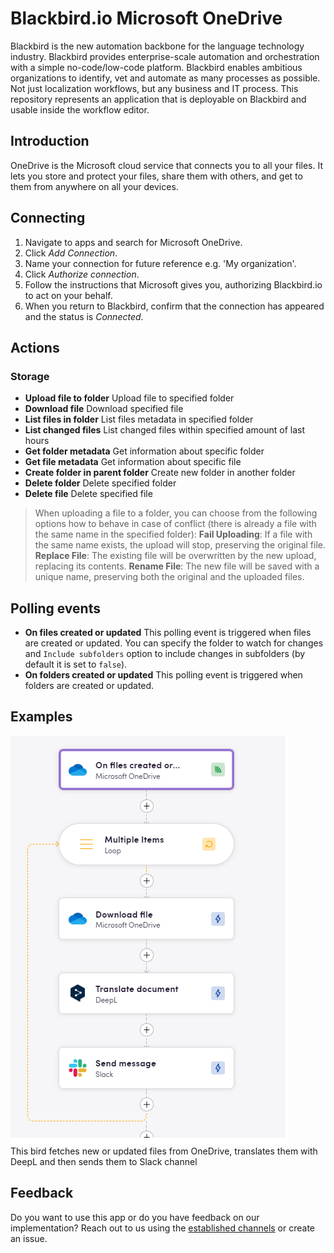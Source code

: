 # Blackbird.io Microsoft OneDrive

Blackbird is the new automation backbone for the language technology industry. Blackbird provides enterprise-scale automation and orchestration with a simple no-code/low-code platform. Blackbird enables ambitious organizations to identify, vet and automate as many processes as possible. Not just localization workflows, but any business and IT process. This repository represents an application that is deployable on Blackbird and usable inside the workflow editor.

## Introduction

<!-- begin docs -->

OneDrive is the Microsoft cloud service that connects you to all your files. It lets you store and protect your files, share them with others, and get to them from anywhere on all your devices.

## Connecting

1. Navigate to apps and search for Microsoft OneDrive.
2. Click _Add Connection_.
3. Name your connection for future reference e.g. 'My organization'.
4. Click _Authorize connection_.
5. Follow the instructions that Microsoft gives you, authorizing Blackbird.io to act on your behalf.
6. When you return to Blackbird, confirm that the connection has appeared and the status is _Connected_.

## Actions

### Storage

- **Upload file to folder** Upload file to specified folder
- **Download file** Download specified file
- **List files in folder** List files metadata in specified folder
- **List changed files** List changed files within specified amount of last hours
- **Get folder metadata** Get information about specific folder
- **Get file metadata** Get information about specific file
- **Create folder in parent folder** Create new folder in another folder
- **Delete folder** Delete specified folder
- **Delete file** Delete specified file

> When uploading a file to a folder, you can choose from the following options how to behave in case of conflict (there is already a file with the same name in the specified folder):
**Fail Uploading**: If a file with the same name exists, the upload will stop, preserving the original file.
**Replace File**: The existing file will be overwritten by the new upload, replacing its contents.
**Rename File**: The new file will be saved with a unique name, preserving both the original and the uploaded files.

## Polling events

- **On files created or updated** This polling event is triggered when files are created or updated. You can specify the folder to watch for changes and `Include subfolders` option to include changes in subfolders (by default it is set to `false`).
- **On folders created or updated** This polling event is triggered when folders are created or updated.

## Examples

![Connecting](image/README/example_bird.png)<br>
This bird fetches new or updated files from OneDrive, translates them with DeepL and then sends them to Slack channel

## Feedback

Do you want to use this app or do you have feedback on our implementation? Reach out to us using the [established channels](https://www.blackbird.io/) or create an issue.

<!-- end docs -->
